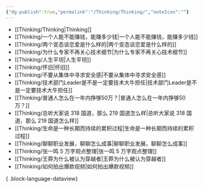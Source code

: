 ```yaml
---
{"dg-publish":true,"permalink":"/Thinking/Thinking/","noteIcon":""}
---
```



- [[Thinking/Thinking\|Thinking]]
- [[Thinking/一个人能不能赚钱，能赚多少钱\|一个人能不能赚钱，能赚多少钱]]
- [[Thinking/两个变态谈恋爱是什么样的\|两个变态谈恋爱是什么样的]]
- [[Thinking/为什么专家不再关心技术细节\|为什么专家不再关心技术细节]]
- [[Thinking/人生平坦\|人生平坦]]
- [[Thinking/怀旧\|怀旧]]
- [[Thinking/不要从集体中寻求安全感\|不要从集体中寻求安全感]]
- [[Thinking/技术部门Leader是不是一定要技术大牛担任\|技术部门Leader是不是一定要技术大牛担任]]
- [[Thinking/普通人怎么在一年内挣够50万？\|普通人怎么在一年内挣够50万？]]
- [[Thinking/总听大家说 318 国道，那么 219 国道怎么样\|总听大家说 318 国道，那么 219 国道怎么样]]
- [[Thinking/生命是一种长期而持续的累积过程\|生命是一种长期而持续的累积过程]]
- [[Thinking/聊聊职业发展，聊聊怎么成事\|聊聊职业发展，聊聊怎么成事]]
- [[Thinking/张一鸣 5 万字观点整理\|张一鸣 5 万字观点整理]]
- [[Thinking/王莽为什么被认为穿越者\|王莽为什么被认为穿越者]]
- [[Thinking/如何拍出爆款视频\|如何拍出爆款视频]]

{ .block-language-dataview}
